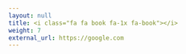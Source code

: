 ```yaml
---
layout: null
title: <i class="fa fa book fa-1x fa-book"></i>
weight: 7
external_url: https://google.com
---
```

<!--title: <i class="fab fa-1x fa-github"></i> -->
